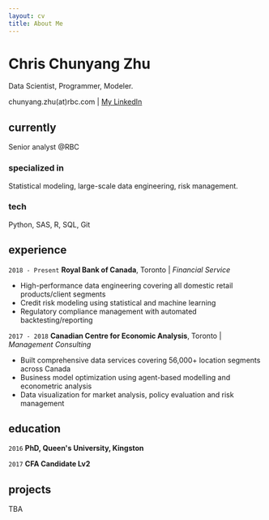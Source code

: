 ```yaml
---
layout: cv
title: About Me
---
```

# Chris Chunyang Zhu
Data Scientist, Programmer, Modeler.

<div id="webaddress">
chunyang.zhu(at)rbc.com
| <a href="https://www.linkedin.com/in/chunyang-zhu-72094458/">My LinkedIn</a>
</div>


## currently

Senior analyst @RBC

### specialized in

Statistical modeling, large-scale data engineering, risk management.

### tech
Python, SAS, R, SQL, Git

## experience

`2018 - Present`
__Royal Bank of Canada__, Toronto | *Financial Service*

- High-performance data engineering covering all domestic retail products/client segments 
- Credit risk modeling using statistical and machine learning 
- Regulatory compliance management with automated backtesting/reporting

`2017 - 2018`
__Canadian Centre for Economic Analysis__, Toronto | *Management Consulting*

- Built comprehensive data services covering 56,000+ location segments across Canada
- Business model optimization using agent-based modelling and econometric analysis
- Data visualization for market analysis, policy evaluation and risk management

## education

`2016`
__PhD, Queen's University, Kingston__

`2017`
__CFA Candidate Lv2__


## projects
TBA




